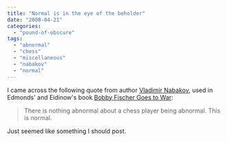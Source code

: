 ```yaml
---
title: "Normal is in the eye of the beholder"
date: "2008-04-21"
categories: 
  - "pound-of-obscure"
tags: 
  - "abnormal"
  - "chess"
  - "miscellaneous"
  - "nabakov"
  - "normal"
---
```


I came across the following quote from author [Vladimir Nabakov](http://en.wikipedia.org/wiki/Vladimir_Nabokov "Vladimir Nabakov - wikipedia"), used in Edmonds' and Eidinow's book [Bobby Fischer Goes to War](http://www.amazon.com/gp/product/0060510250?ie=UTF8&tag=29marbles-blog-20&linkCode=as2&camp=1789&creative=9325&creativeASIN=0060510250 "amazon.com - Bobby Fischer Goes to War"):

> There is nothing abnormal about a chess player being abnormal. This is normal.

Just seemed like something I should post.
